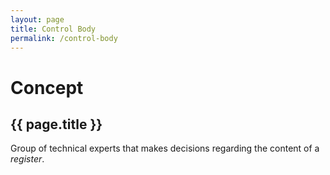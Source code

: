 ```yaml
---
layout: page
title: Control Body
permalink: /control-body
---
```


# Concept

## {{ page.title }}

Group of technical experts that makes decisions regarding the content of a _register_.